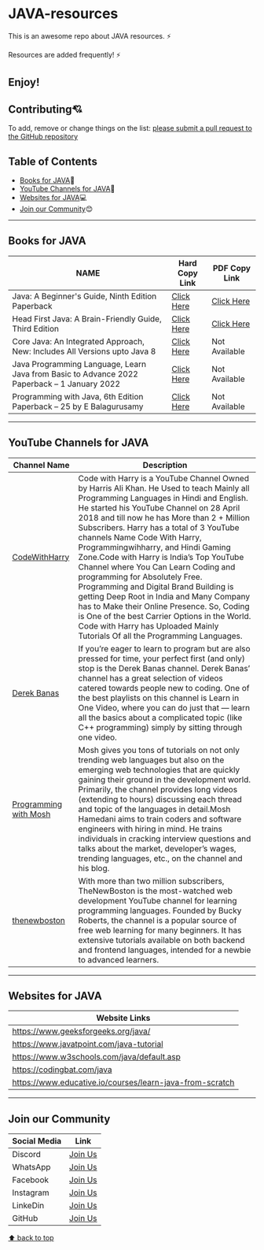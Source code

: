 # JAVA-resources

This is an awesome repo about JAVA resources. ⚡

Resources are added frequently! ⚡

Enjoy!
---
## Contributing:cupid:
To add, remove or change things on the list:
[please submit a pull request to the GitHub repository](https://github.com/Resourcio-Community/JAVA-resources)



## Table of Contents
- [Books for JAVA](#books-for-JAVA):blue_book:
- [YouTube Channels for JAVA](#youtube-channels-for-JAVA):incoming_envelope:
- [Websites for JAVA](#websites-for-JAVA):computer:
- [Join our Community](#join-our-community):blush:
---
## Books for JAVA
| NAME | Hard Copy Link | PDF Copy Link |
| ---- | -------------- | ------------- |
| Java: A Beginner's Guide, Ninth Edition Paperback | [Click Here](https://amzn.eu/d/0LkTVWx) | [Click Here](https://www.pdfdrive.com/java-a-beginners-guide-eighth-edition-d185753177.html) |
| Head First Java: A Brain-Friendly Guide, Third Edition | [Click Here](https://amzn.eu/d/5Qsnuf0) | [Click Here](https://www.pdfdrive.com/head-first-java-d175339683.html) |
| Core Java: An Integrated Approach, New: Includes All Versions upto Java 8 | [Click Here](https://amzn.eu/d/1DPm3IC) | Not Available |
| Java Programming Language, Learn Java from Basic to Advance 2022 Paperback – 1 January 2022  | [Click Here](https://amzn.eu/d/8Y81syT) | Not Available |
| Programming with Java, 6th Edition Paperback – 25 by E Balagurusamy | [Click Here](https://amzn.eu/d/019Jhja) | Not Available |
---
## YouTube Channels for JAVA
| Channel Name | Description |
| ------------ | ----------- |
| [CodeWithHarry](https://www.youtube.com/@CodeWithHarry) | Code with Harry is a YouTube Channel Owned by Harris Ali Khan. He Used to teach Mainly all Programming Languages in Hindi and English. He started his YouTube Channel on 28 April 2018 and till now he has More than 2 + Million Subscribers. Harry has a total of 3 YouTube channels Name Code With Harry, Programmingwihharry, and Hindi Gaming Zone.Code with Harry is India’s Top YouTube Channel where You Can Learn Coding and programming for Absolutely Free. Programming and Digital Brand Building is getting Deep Root in India and Many Company has to Make their Online Presence. So, Coding is One of the best Carrier Options in the World. Code with Harry has Uploaded Mainly Tutorials Of all the Programming Languages. |
| [Derek Banas](https://www.youtube.com/@derekbanas) | If you’re eager to learn to program but are also pressed for time, your perfect first (and only) stop is the Derek Banas channel. Derek Banas’ channel has a great selection of videos catered towards people new to coding. One of the best playlists on this channel is Learn in One Video, where you can do just that — learn all the basics about a complicated topic (like C++ programming) simply by sitting through one video.  |
| [Programming with Mosh](https://www.youtube.com/@programmingwithmosh) | Mosh gives you tons of tutorials on not only trending web languages but also on the emerging web technologies that are quickly gaining their ground in the development world. Primarily, the channel provides long videos (extending to hours) discussing each thread and topic of the languages in detail.Mosh Hamedani aims to train coders and software engineers with hiring in mind. He trains individuals in cracking interview questions and talks about the market, developer’s wages, trending languages, etc., on the channel and his blog. |
| [thenewboston](https://www.youtube.com/@thenewboston) | With more than two million subscribers, TheNewBoston is the most-watched web development YouTube channel for learning programming languages. Founded by Bucky Roberts, the channel is a popular source of free web learning for many beginners. It has extensive tutorials available on both backend and frontend languages, intended for a newbie to advanced learners. |
---
## Websites for JAVA
| Website Links |
| ------------- |
| https://www.geeksforgeeks.org/java/ |
| https://www.javatpoint.com/java-tutorial |
| https://www.w3schools.com/java/default.asp |
| https://codingbat.com/java |
| https://www.educative.io/courses/learn-java-from-scratch |
---
## Join our Community
| Social Media | Link |
| ------------ | ---- |
| Discord | [Join Us](https://discord.gg/j2cMDF6Dtx) |
| WhatsApp | [Join Us](https://chat.whatsapp.com/Km6AX9di04ZLIpFEcXTiNK) |
| Facebook | [Join Us](https://www.facebook.com/profile.php?id=100088472180461) |
| Instagram | [Join Us](https://www.instagram.com/resourciocommunity22/) |
| LinkeDin | [Join Us](https://www.linkedin.com/in/resourcio-community22/) |
| GitHub | [Join Us](https://github.com/Resourcio-Community) |

[⬆ back to top](#table-of-contents)
